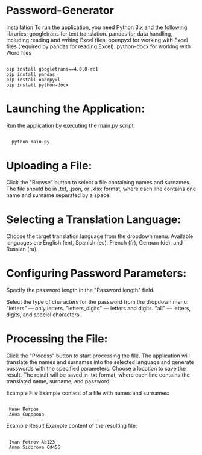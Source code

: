 # Password-Generator
Installation
To run the application, you need Python 3.x and the following libraries:
googletrans for text translation.
pandas for data handling, including reading and writing Excel files.
openpyxl for working with Excel files (required by pandas for reading Excel).
python-docx for working with Word files
<pre><code class="sh">
pip install googletrans==4.0.0-rc1
pip install pandas
pip install openpyxl
pip install python-docx
</code></pre>

# Launching the Application:
Run the application by executing the main.py script:
<pre><code class="sh">
  python main.py
</code></pre>

# Uploading a File:
Click the "Browse" button to select a file containing names and surnames. The file should be in .txt, .json, or .xlsx format, where each line contains one name and surname separated by a space.

# Selecting a Translation Language:
Choose the target translation language from the dropdown menu. Available languages are English (en), Spanish (es), French (fr), German (de), and Russian (ru).

# Configuring Password Parameters:
Specify the password length in the "Password length" field.

Select the type of characters for the password from the dropdown menu:
"letters" — only letters.
"letters_digits" — letters and digits.
"all" — letters, digits, and special characters.

# Processing the File:
Click the "Process" button to start processing the file. The application will translate the names and surnames into the selected language and generate passwords with the specified parameters.
Choose a location to save the result. The result will be saved in .txt format, where each line contains the translated name, surname, and password.

Example File
Example content of a file with names and surnames:
<pre><code class="txt">
 Иван Петров
 Анна Сидорова
</code></pre>

Example Result
Example content of the resulting file:
<pre><code class="txt">
 Ivan Petrov Ab123
 Anna Sidorova Cd456
</code></pre>

